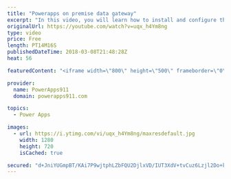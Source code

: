 ```yaml
---
title: "Powerapps on premise data gateway"
excerpt: "In this video, you will learn how to install and configure the PowerApps on premise data gateway. This will allow you to connect to your on prem SharePoint, SQL, and other data sources from PowerApps out in the cloud.   PowerApps Gateway Docs https://docs.microsoft.com/en-us/powerapps/gateway-reference"
originalUrl: https://youtube.com/watch?v=uqx_h4Ym8ng
type: video
price: Free
length: PT14M16S
publishedDateTime: 2018-03-08T21:48:28Z
heat: 56

featuredContent: "<iframe width=\"800\" height=\"500\" frameborder=\"0\" src=\"https://www.youtube.com/embed/uqx_h4Ym8ng\" allow=\"accelerometer; autoplay; encrypted-media; gyroscope; picture-in-picture\" allowfullscreen></iframe>"

provider:
  name: PowerApps911
  domain: powerapps911.com

topics:
  - Power Apps

images:
  - url: https://i.ytimg.com/vi/uqx_h4Ym8ng/maxresdefault.jpg
    width: 1280
    height: 720
    isCached: true

secured: "d+JniYUGmpBT/KAi7P9wjtphLZbFQU2DjlxVD/IUT3XdV+tvCuz6Lzjl2Do+k3Xxrqebx9eNj5KSqvrNxn8SDYzFQSEA9lg97N9UPZK8QDNJwXP1If0ai1CtfswOcz/sOtZ+XEUdMenq6KYcNNaJ7VJeq5cG7YHSaPfgF37YbyJNzxCeDxuMpI49VdQtwZbGfNSeyRI1KeKRKR/jQjeN17BiihMf3PsBgbRwWRu1eAgLPNqp4ILO3aXpuxav7yv/TQ4gUBudEJpe/SVwgSVxFrUp/fdHlOZex4eOBlNWBGJsti2hoYX4x29IvnT45w3P94zmhH/Va/r0xcOayZ2zfVmP8p56XdD4Jr4U4GfV7lLGyWWw6lsYGptt6rxclnDJpiUd6owkfB02abw2tt1gkzuAgH7sWuAw1sZhRYYSaGE=;geng/0o7Mo2ec5mOfyaYbg=="
---
```


